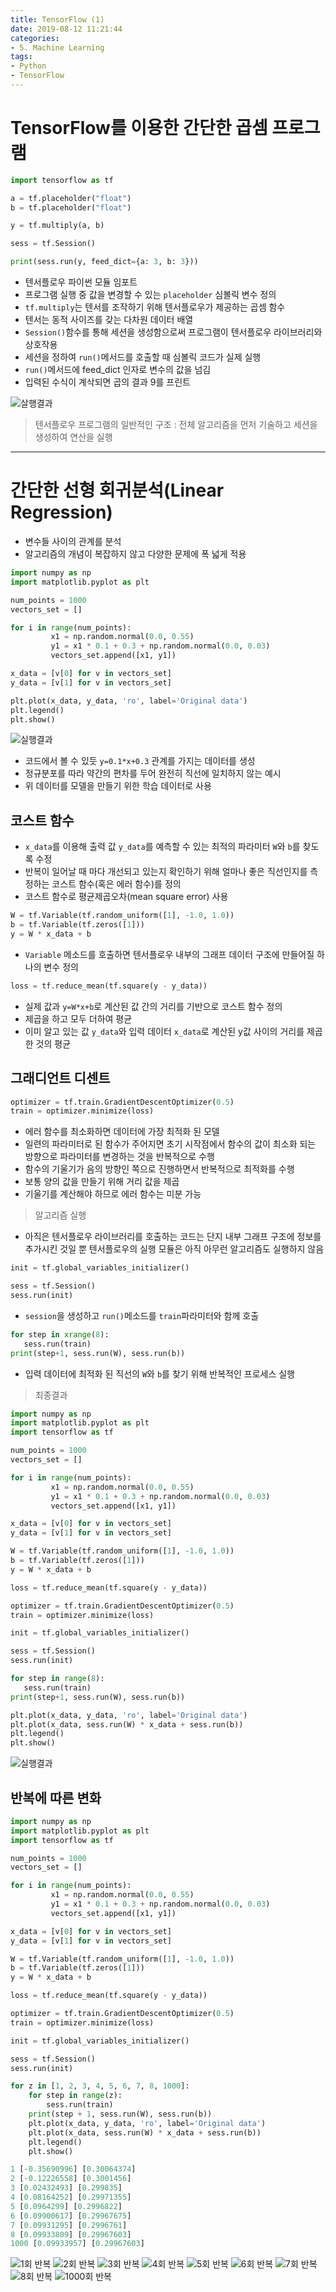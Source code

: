 ```yaml
---
title: TensorFlow (1)
date: 2019-08-12 11:21:44
categories:
- 5. Machine Learning
tags:
- Python
- TensorFlow
---
```

# TensorFlow를 이용한 간단한 곱셈 프로그램

~~~Python
import tensorflow as tf

a = tf.placeholder("float")
b = tf.placeholder("float")

y = tf.multiply(a, b)

sess = tf.Session()

print(sess.run(y, feed_dict={a: 3, b: 3}))
~~~
<!-- more -->

+ 텐서플로우 파이썬 모듈 임포트
+ 프로그램 실행 중 값을 변경할 수 있는 `placeholder` 심볼릭 변수 정의
+ `tf.multiply`는 텐서를 조작하기 위해 텐서플로우가 제공하는 곱셈 함수
+ 텐서는 동적 사이즈를 갖는 다차원 데이터 배열
+ `Session()`함수를 통해 세션을 생성함으로써 프로그램이 텐서플로우 라이브러리와 상호작용
+ 세션을 정하여 `run()`메서드를 호출할 때 심볼릭 코드가 실제 실행
+ `run()`메서드에 feed_dict 인자로 변수의 값을 넘김
+ 입력된 수식이 계삭되면 곱의 결과 9를 프린트

![살행결과](https://user-images.githubusercontent.com/42334717/62848344-32c1c280-bd16-11e9-9ec7-2cd2ae377074.png)

> 텐서플로우 프로그램의 일반적인 구조 : 전체 알고리즘을 먼저 기술하고 세션을 생성하여 연산을 실행
***
# 간단한 선형 회귀분석(Linear Regression)

+ 변수들 사이의 관계를 분석
+ 알고리즘의 개념이 복잡하지 않고 다양한 문제에 폭 넓게 적용

~~~Python
import numpy as np
import matplotlib.pyplot as plt

num_points = 1000
vectors_set = []

for i in range(num_points):
         x1 = np.random.normal(0.0, 0.55)
         y1 = x1 * 0.1 + 0.3 + np.random.normal(0.0, 0.03)
         vectors_set.append([x1, y1])

x_data = [v[0] for v in vectors_set]
y_data = [v[1] for v in vectors_set]

plt.plot(x_data, y_data, 'ro', label='Original data')
plt.legend()
plt.show()
~~~

![실행결과](https://user-images.githubusercontent.com/42334717/62849858-36584800-bd1c-11e9-9176-cbe4aa323eec.png)

+ 코드에서 볼 수 있듯 `y=0.1*x+0.3` 관계를 가지는 데이터를 생성
+ 정규분포를 따라 약간의 편차를 두어 완전히 직선에 일치하지 않는 예시
+ 위 데이터를 모델을 만들기 위한 학습 데이터로 사용

## 코스트 함수

+ `x_data`를 이용해 출력 값 `y_data`를 예측할 수 있는 최적의 파라미터 `W`와 `b`를 찾도록 수정
+ 반복이 일어날 때 마다 개선되고 있는지 확인하기 위해 얼마나 좋은 직선인지를 측정하는 코스트 함수(혹은 에러 함수)를 정의
+ 코스트 함수로 평균제곱오차(mean square error) 사용

~~~Python
W = tf.Variable(tf.random_uniform([1], -1.0, 1.0))
b = tf.Variable(tf.zeros([1]))
y = W * x_data + b
~~~

+ `Variable` 메소드를 호출하면 텐서플로우 내부의 그래프 데이터 구조에 만들어질 하나의 변수 정의

~~~Python
loss = tf.reduce_mean(tf.square(y - y_data))
~~~

+ 실제 값과 `y=W*x+b`로 계산된 값 간의 거리를 기반으로 코스트 함수 정의
+ 제곱을 하고 모두 더하여 평균
+ 이미 알고 있는 값 `y_data`와 입력 데이터 `x_data`로 계산된 y값 사이의 거리를 제곱한 것의 평균

## 그래디언트 디센트

~~~Python
optimizer = tf.train.GradientDescentOptimizer(0.5)
train = optimizer.minimize(loss)
~~~

+ 에러 함수를 최소화하면 데이터에 가장 최적화 된 모델
+ 일련의 파라미터로 된 함수가 주어지면 초기 시작점에서 함수의 값이 최소화 되는 방향으로 파라미터를 변경하는 것을 반복적으로 수행
+ 함수의 기울기가 음의 방향인 쪽으로 진행하면서 반복적으로 최적화를 수행
+ 보통 양의 값을 만들기 위해 거리 값을 제곱
+ 기울기를 계산해야 하므로 에러 함수는 미분 가능

> 알고리즘 실행

+ 아직은 텐서플로우 라이브러리를 호출하는 코드는 단지 내부 그래프 구조에 정보를 추가시킨 것일 뿐 텐서플로우의 실행 모듈은 아직 아무런 알고리즘도 실행하지 않음

~~~Python
init = tf.global_variables_initializer()

sess = tf.Session()
sess.run(init)
~~~

+ `session`을 생성하고 `run()`메소드를 `train`파라미터와 함께 호출

~~~Python
for step in xrange(8):
   sess.run(train)
print(step+1, sess.run(W), sess.run(b))
~~~

+ 입력 데이터에 최적화 된 직선의 `W`와 `b`를 찾기 위해 반복적인 프로세스 실행

> 최종결과

~~~Python
import numpy as np
import matplotlib.pyplot as plt
import tensorflow as tf

num_points = 1000
vectors_set = []

for i in range(num_points):
         x1 = np.random.normal(0.0, 0.55)
         y1 = x1 * 0.1 + 0.3 + np.random.normal(0.0, 0.03)
         vectors_set.append([x1, y1])

x_data = [v[0] for v in vectors_set]
y_data = [v[1] for v in vectors_set]

W = tf.Variable(tf.random_uniform([1], -1.0, 1.0))
b = tf.Variable(tf.zeros([1]))
y = W * x_data + b

loss = tf.reduce_mean(tf.square(y - y_data))

optimizer = tf.train.GradientDescentOptimizer(0.5)
train = optimizer.minimize(loss)

init = tf.global_variables_initializer()

sess = tf.Session()
sess.run(init)

for step in range(8):
   sess.run(train)
print(step+1, sess.run(W), sess.run(b))

plt.plot(x_data, y_data, 'ro', label='Original data')
plt.plot(x_data, sess.run(W) * x_data + sess.run(b))
plt.legend()
plt.show()
~~~

![실행결과](https://user-images.githubusercontent.com/42334717/62850969-913f6e80-bd1f-11e9-9fbb-314d20e6b1a2.png)

## 반복에 따른 변화

~~~Python
import numpy as np
import matplotlib.pyplot as plt
import tensorflow as tf

num_points = 1000
vectors_set = []

for i in range(num_points):
         x1 = np.random.normal(0.0, 0.55)
         y1 = x1 * 0.1 + 0.3 + np.random.normal(0.0, 0.03)
         vectors_set.append([x1, y1])

x_data = [v[0] for v in vectors_set]
y_data = [v[1] for v in vectors_set]

W = tf.Variable(tf.random_uniform([1], -1.0, 1.0))
b = tf.Variable(tf.zeros([1]))
y = W * x_data + b

loss = tf.reduce_mean(tf.square(y - y_data))

optimizer = tf.train.GradientDescentOptimizer(0.5)
train = optimizer.minimize(loss)

init = tf.global_variables_initializer()

sess = tf.Session()
sess.run(init)

for z in [1, 2, 3, 4, 5, 6, 7, 8, 1000]:
    for step in range(z):
        sess.run(train)
    print(step + 1, sess.run(W), sess.run(b))
    plt.plot(x_data, y_data, 'ro', label='Original data')
    plt.plot(x_data, sess.run(W) * x_data + sess.run(b))
    plt.legend()
    plt.show()
~~~

~~~Python
1 [-0.35690996] [0.30064374]
2 [-0.12226558] [0.3001456]
3 [0.02432493] [0.299835]
4 [0.08164252] [0.29971355]
5 [0.0964299] [0.2996822]
6 [0.09900617] [0.29967675]
7 [0.09931295] [0.2996761]
8 [0.09933809] [0.29967603]
1000 [0.09933957] [0.29967603]
~~~

![1회 반복](https://user-images.githubusercontent.com/42334717/62851910-bb466000-bd22-11e9-86ea-1cee6bf850b5.png)
![2회 반복](https://user-images.githubusercontent.com/42334717/62851915-bda8ba00-bd22-11e9-861e-239d5f3a40e9.png)
![3회 반복](https://user-images.githubusercontent.com/42334717/62851930-c8fbe580-bd22-11e9-9d16-e36cef50e0ff.png)
![4회 반복](https://user-images.githubusercontent.com/42334717/62851932-cb5e3f80-bd22-11e9-981d-009fc20fbae2.png)
![5회 반복](https://user-images.githubusercontent.com/42334717/62851935-cdc09980-bd22-11e9-9849-08ce38e970f6.png)
![6회 반복](https://user-images.githubusercontent.com/42334717/62851937-cf8a5d00-bd22-11e9-882a-6b1bcfb8be1b.png)
![7회 반복](https://user-images.githubusercontent.com/42334717/62851941-d1542080-bd22-11e9-9e33-5dd00e40fe5f.png)
![8회 반복](https://user-images.githubusercontent.com/42334717/62851943-d3b67a80-bd22-11e9-9a9c-a884aee9ba85.png)
![1000회 반복](https://user-images.githubusercontent.com/42334717/62852000-0eb8ae00-bd23-11e9-8e69-2479f6102af1.png)

